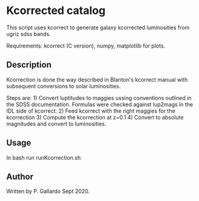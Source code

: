 # Kcorrected catalog

This script uses kcorrect to generate galaxy kcorrected luminosities
from ugriz sdss bands.

Requirements: kcorrect (C version), numpy, matplotlib for plots.

## Description

Kcorrection is done the way described in Blanton's kcorrect manual with
subsequent conversions to solar luminosities.

Steps are:
	1) Convert luptitudes to maggies ussing conventions outlined in the
	   SDSS documentation. Formulas were checked against lup2mags in the
	   IDL side of kcorrect.
	2) Feed kcorrect with the right maggies for the kcorrection
	3) Compute the kcorrection at z=0.1
	4) Convert to absolute magnitudes and convert to luminosities.

## Usage
In bash run runKcorrection.sh

## Author
Written by P. Gallardo Sept 2020.

